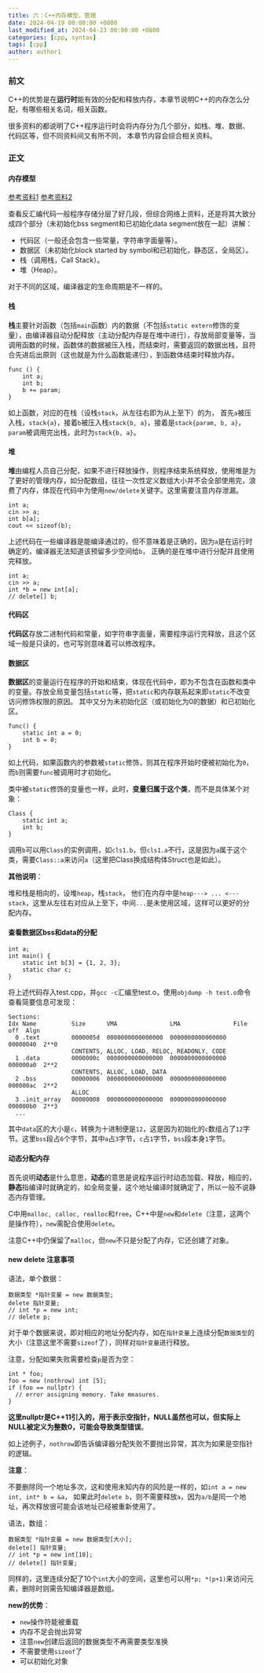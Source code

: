 ```yaml
---
title: 六：C++内存模型、管理
date: 2024-04-19 00:00:00 +0800
last_modified_at: 2024-04-23 00:00:00 +0800
categories: [cpp, syntax]
tags: [cpp]
author: author1
---
```


### 前文

C++的优势是在**运行时**能有效的分配和释放内存，本章节说明C++的内存怎么分配，有哪些相关名词，相关函数。

很多资料的都说明了C++程序运行时会将内存分为几个部分，如栈、堆、数据、代码区等，但不同资料间又有所不同，
本章节内容会综合相关资料。

### 正文

#### 内存模型

[参考资料1](https://www.cs.odu.edu/~zeil/cs361/latest/Public/storageModels/index.html)
[参考资料2](https://www.learncpp.com/cpp-tutorial/the-stack-and-the-heap/)

查看反汇编代码一般程序存储分层了好几段，但综合网络上资料，还是将其大致分成四个部分（未初始化bss segment和已初始化data segment放在一起）讲解：
- 代码区（一般还会包含一些常量，字符串字面量等）。
- 数据区（未初始化block started by symbol和已初始化，静态区，全局区）。
- 栈（调用栈，Call Stack）。
- 堆（Heap）。

对于不同的区域，编译器定的生命周期是不一样的。

#### 栈

**栈**主要针对函数（包括`main`函数）内的数据（不包括`static extern`修饰的变量），由编译器自动分配释放（主动分配内存是在堆中进行），存放局部变量等，当调用函数的时候，函数体的数据被压入栈，而结束时，需要返回的数据出栈，且符合先进后出原则（这也就是为什么函数能递归），到函数体结束时释放内存。
```
func () {
	int a;
	int b;
	b += param;
}
```

如上函数，对应的在栈（设栈`stack`，从左往右即为从上至下）的为，
首先`a`被压入栈，`stack{a}`，接着`b`被压入栈`stack{b, a}`，接着是`stack{param, b, a}`，`param`被调用完出栈，此时为`stack{b, a}`。

#### 堆

**堆**由编程人员自己分配，如果不进行释放操作，则程序结束系统释放，使用堆是为了更好的管理内存，如分配数组，往往一次性定义数组大小并不会全部使用完，浪费了内存，体现在代码中为使用`new/delete`关键字。这里需要注意内存泄漏。
```
int a;
cin >> a;
int b[a];
cout << sizeof(b);
```

上述代码在一些编译器是能编译通过的，但不意味着是正确的，因为`a`是在运行时确定的，编译器无法知道该预留多少空间给`b`，
正确的是在堆中进行分配并且使用完释放。
```
int a;
cin >> a;
int *b = new int[a];
// delete[] b;
```
#### 代码区

**代码区**存放二进制代码和常量，如字符串字面量，需要程序运行完释放，且这个区域一般是只读的，也可写则意味着可以修改程序。

#### 数据区

**数据区**的变量运行在程序的开始和结束，体现在代码中，即为不包含在函数和类中的变量。存放全局变量包括`static`等，把`static`和内存联系起来即`static`不改变访问修饰权限的原因。
其中又分为未初始化区（或初始化为0的数据）和已初始化区。
```
func() {
	static int a = 0;
	int b = 0;
}
```

如上代码，如果函数内的参数被`static`修饰，则其在程序开始时便被初始化为`0`，而`b`则需要`func`被调用时才初始化。

类中被`static`修饰的变量也一样，此时，**变量归属于这个类**，而不是具体某个对象：
```
Class {
	static int a;
	int b;
}
```

调用`b`可以用`Class`的实例调用，如`cls1.b`，但`cls1.a`不行，这是因为`a`属于这个类，需要`Class::a`来访问`a`（这里把Class换成结构体Struct也是如此）。

**其他说明**：

堆和栈是相向的，设堆`heap`，栈`stack`，
他们在内存中是`heap---> ... <---stack`，这里从左往右对应从上至下，中间`...`是未使用区域，这样可以更好的分配内存。

#### 查看数据区bss和data的分配

```
int a;
int main() {
	static int b[3] = {1, 2, 3};
	static char c;
}
```

将上述代码存入test.cpp，并`gcc -c`汇编至test.o，使用`objdump -h test.o`命令查看简要信息可发现：
```
Sections:
Idx Name          Size      VMA               LMA               File off  Algn
  0 .text         0000005d  0000000000000000  0000000000000000  00000040  2**0
                  CONTENTS, ALLOC, LOAD, RELOC, READONLY, CODE
  1 .data         0000000c  0000000000000000  0000000000000000  000000a0  2**2
                  CONTENTS, ALLOC, LOAD, DATA
  2 .bss          00000006  0000000000000000  0000000000000000  000000ac  2**2
                  ALLOC
  3 .init_array   00000008  0000000000000000  0000000000000000  000000b0  2**3
  ...
```

其中`data`区的大小是`c`，转换为十进制便是`12`，这是因为初始化的`c`数组占了`12`字节。这里`bss`段占`6`个字节，其中`a`占`3`字节，`c`占`1`字节，`bss`段本身`1`字节。

#### 动态分配内存

首先说明**动态**是什么意思，**动态**的意思是说程序运行时动态加载、释放，相应的，**静态**指编译时就确定的，如全局变量，这个地址编译时就确定了，所以一般不说静态内存管理。

C中用`malloc, calloc, realloc`和`free`，C++中是`new`和`delete`（注意，这两个是操作符），`new`需配合使用`delete`。

注意C++中仍保留了`malloc`，但`new`不只是分配了内存，它还创建了对象。

#### new delete 注意事项

语法，单个数据：
```
数据类型 *指针变量 = new 数据类型;
delete 指针变量;
// int *p = new int;
// delete p;
```

对于单个数据来说，即对相应的地址分配内存，如在`指针变量`上连续分配`数据类型`的大小（注意这里不需要`sizeof`了），同样对`指针变量`进行释放。

注意，分配如果失败需要检查`p`是否为空：
```
int * foo;
foo = new (nothrow) int [5];
if (foo == nullptr) {
  // error assigning memory. Take measures.
}
```

**这里nullptr是C++11引入的，用于表示空指针，NULL虽然也可以，但实际上NULL被定义为整数0，可能会导致类型错误**。

如上述例子，`nothrow`即告诉编译器分配失败不要抛出异常，其次为如果是空指针的逻辑。

**注意**：

不要删除同一个地址多次，这和使用未知内存的风险是一样的，如`int a = new int, int* b = &a`，
如果此时`delete b`，则不需要释放`a`，因为`a/b`是同一个地址，再次释放很可能会该地址已经被重新使用了。

语法，数组：
```
数据类型 *指针变量 = new 数据类型[大小];
delete[] 指针变量;
// int *p = new int[10];
// delete[] 指针变量;
```

同样的，这里连续分配了10个`int`大小的空间，这里也可以用`*p; *(p+1)`来访问元素，删除时则需告知编译器是数组。

**new的优势**：
- `new`操作符能被重载
- 内存不足会抛出异常
- 注意`new`创建后返回的数据类型不再需要类型准换
- 不需要使用`sizeof`了
- 可以初始化对象

